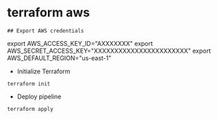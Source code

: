 # terraform aws

```
## Export AWS credentials
```
export AWS_ACCESS_KEY_ID="AXXXXXXX"
export AWS_SECRET_ACCESS_KEY="XXXXXXXXXXXXXXXXXXXXXXX"
export AWS_DEFAULT_REGION="us-east-1"

* Initialize Terraform
```
terraform init

```
* Deploy pipeline
```
terraform apply
